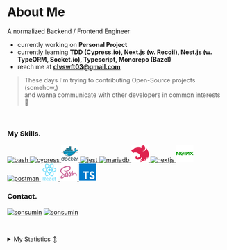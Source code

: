 # About Me

A normalized Backend / Frontend Engineer

- currently working on **Personal Project**
- currently learning **TDD (Cypress.io), Next.js (w. Recoil), Nest.js (w. TypeORM, Socket.io), Typescript, Monorepo (Bazel)**
- reach me at **clvswft03@gmail.com**

> These days I'm trying to contributing Open-Source projects (somehow,)\
> and wanna communicate with other developers in common interests 💬

&nbsp;

<h3 align="left">My Skills.</h3>
<p align="left"> <a href="https://www.gnu.org/software/bash/" target="_blank" rel="noreferrer"> <img src="https://www.vectorlogo.zone/logos/gnu_bash/gnu_bash-icon.svg" alt="bash" width="40" height="40"/> </a> <a href="https://www.cypress.io" target="_blank" rel="noreferrer"> <img src="https://raw.githubusercontent.com/simple-icons/simple-icons/6e46ec1fc23b60c8fd0d2f2ff46db82e16dbd75f/icons/cypress.svg" alt="cypress" width="40" height="40"/> </a> <a href="https://www.docker.com/" target="_blank" rel="noreferrer"> <img src="https://raw.githubusercontent.com/devicons/devicon/master/icons/docker/docker-original-wordmark.svg" alt="docker" width="40" height="40"/> </a> <a href="https://jestjs.io" target="_blank" rel="noreferrer"> <img src="https://www.vectorlogo.zone/logos/jestjsio/jestjsio-icon.svg" alt="jest" width="40" height="40"/> </a> <a href="https://mariadb.org/" target="_blank" rel="noreferrer"> <img src="https://www.vectorlogo.zone/logos/mariadb/mariadb-icon.svg" alt="mariadb" width="40" height="40"/> </a> <a href="https://nestjs.com/" target="_blank" rel="noreferrer"> <img src="https://raw.githubusercontent.com/devicons/devicon/master/icons/nestjs/nestjs-plain.svg" alt="nestjs" width="40" height="40"/> </a> <a href="https://nextjs.org/" target="_blank" rel="noreferrer"> <img src="https://cdn.worldvectorlogo.com/logos/nextjs-2.svg" alt="nextjs" width="40" height="40"/> </a> <a href="https://www.nginx.com" target="_blank" rel="noreferrer"> <img src="https://raw.githubusercontent.com/devicons/devicon/master/icons/nginx/nginx-original.svg" alt="nginx" width="40" height="40"/> </a> <a href="https://postman.com" target="_blank" rel="noreferrer"> <img src="https://www.vectorlogo.zone/logos/getpostman/getpostman-icon.svg" alt="postman" width="40" height="40"/> </a> <a href="https://reactjs.org/" target="_blank" rel="noreferrer"> <img src="https://raw.githubusercontent.com/devicons/devicon/master/icons/react/react-original-wordmark.svg" alt="react" width="40" height="40"/> </a> <a href="https://sass-lang.com" target="_blank" rel="noreferrer"> <img src="https://raw.githubusercontent.com/devicons/devicon/master/icons/sass/sass-original.svg" alt="sass" width="40" height="40"/> </a> <a href="https://www.typescriptlang.org/" target="_blank" rel="noreferrer"> <img src="https://raw.githubusercontent.com/devicons/devicon/master/icons/typescript/typescript-original.svg" alt="typescript" width="40" height="40"/> </a> </p>

<h3 align="left">Contact.</h3>
<p align="left"> <a href="https://linkedin.com/in/sonsumin" target="blank"><img align="center" src="https://raw.githubusercontent.com/rahuldkjain/github-profile-readme-generator/master/src/images/icons/Social/github.svg" alt="sonsumin" height="30" width="40" /></a> <a href="https://linkedin.com/in/sonsumin" target="blank"><img align="center" src="https://raw.githubusercontent.com/rahuldkjain/github-profile-readme-generator/master/src/images/icons/Social/linked-in-alt.svg" alt="sonsumin" height="30" width="40" /></a>
</p>

&nbsp;

<details>
 <summary>My Statistics ↕️</summary>

<!--START_SECTION:waka-->
![Code Time](http://img.shields.io/badge/Code%20Time-841%20hrs%2049%20mins-blue)

![Profile Views](http://img.shields.io/badge/Profile%20Views-0-blue)

**🐱 My GitHub Data** 

> 🏆 1,148 Contributions in the Year 2022
 > 
> 📦 12.5 MB Used in GitHub's Storage 
 > 
> 💼 Opted to Hire
 > 
> 📜 330 Public Repositories 
 > 
> 🔑 101 Private Repositories  
 > 
**I'm an Early 🐤** 

```text
🌞 Morning    30 commits     █████░░░░░░░░░░░░░░░░░░░░   20.69% 
🌆 Daytime    43 commits     ███████░░░░░░░░░░░░░░░░░░   29.66% 
🌃 Evening    49 commits     ████████░░░░░░░░░░░░░░░░░   33.79% 
🌙 Night      23 commits     ████░░░░░░░░░░░░░░░░░░░░░   15.86%

```
📅 **I'm Most Productive on Thursday** 

```text
Monday       25 commits     ████░░░░░░░░░░░░░░░░░░░░░   17.24% 
Tuesday      19 commits     ███░░░░░░░░░░░░░░░░░░░░░░   13.1% 
Wednesday    25 commits     ████░░░░░░░░░░░░░░░░░░░░░   17.24% 
Thursday     42 commits     ███████░░░░░░░░░░░░░░░░░░   28.97% 
Friday       15 commits     ██░░░░░░░░░░░░░░░░░░░░░░░   10.34% 
Saturday     6 commits      █░░░░░░░░░░░░░░░░░░░░░░░░   4.14% 
Sunday       13 commits     ██░░░░░░░░░░░░░░░░░░░░░░░   8.97%

```


📊 **This Week I Spent My Time On** 

```text
⌚︎ Time Zone: Asia/Seoul

💬 Programming Languages: 
Kotlin                   31 hrs 47 mins      ███████████████████░░░░░░   77.77% 
Other                    3 hrs 4 mins        ██░░░░░░░░░░░░░░░░░░░░░░░   7.53% 
Python                   1 hr 47 mins        █░░░░░░░░░░░░░░░░░░░░░░░░   4.39% 
JSON                     39 mins             ░░░░░░░░░░░░░░░░░░░░░░░░░   1.63% 
XML                      39 mins             ░░░░░░░░░░░░░░░░░░░░░░░░░   1.59%

🔥 Editors: 
IntelliJ                 33 hrs 52 mins      ████████████████████░░░░░   82.85% 
Browser                  3 hrs 4 mins        ██░░░░░░░░░░░░░░░░░░░░░░░   7.53% 
PyCharmCore              2 hrs 47 mins       █░░░░░░░░░░░░░░░░░░░░░░░░   6.81% 
Neovim                   46 mins             ░░░░░░░░░░░░░░░░░░░░░░░░░   1.92% 
VS Code                  21 mins             ░░░░░░░░░░░░░░░░░░░░░░░░░   0.89%

💻 Operating System: 
Linux                    40 hrs 30 mins      ████████████████████████░   99.1% 
Windows                  22 mins             ░░░░░░░░░░░░░░░░░░░░░░░░░   0.9%

```

**I Mostly Code in JavaScript** 

```text
JavaScript               20 repos            ██████░░░░░░░░░░░░░░░░░░░   25.64% 
TypeScript               18 repos            █████░░░░░░░░░░░░░░░░░░░░   23.08% 
Shell                    9 repos             ███░░░░░░░░░░░░░░░░░░░░░░   11.54% 
CSS                      7 repos             ██░░░░░░░░░░░░░░░░░░░░░░░   8.97% 
Python                   6 repos             ██░░░░░░░░░░░░░░░░░░░░░░░   7.69%

```


**Timeline**

![Chart not found](https://raw.githubusercontent.com/todaypp/todaypp/master/charts/bar_graph.png) 


 Last Updated on 24/05/2022 19:09:20 UTC
<!--END_SECTION:waka-->
</details>
